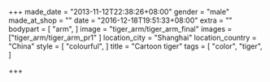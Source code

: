 +++
made_date = "2013-11-12T22:38:26+08:00"
gender = "male"
made_at_shop = ""
date = "2016-12-18T19:51:33+08:00"
extra = ""
bodypart = [
  "arm",
]
image = "tiger_arm/tiger_arm_final"
images = ["tiger_arm/tiger_arm_pr1"
]
location_city = "Shanghai"
location_country = "China"
style = [
  "colourful",
]
title = "Cartoon tiger"
tags = [
  "color",
  "tiger",
]

+++
